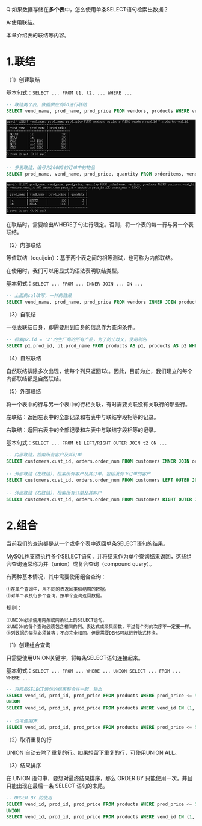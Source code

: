 
Q:如果数据存储在**多个表**中，怎么使用单条SELECT语句检索出数据？

A:使用联结。

本章介绍表的联结等内容。

# 1.联结

（1）创建联结

基本句式：```SELECT ... FROM t1, t2, ... WHERE ...```

```sql
-- 联结两个表，依据供应商id进行联结
SELECT vend_name, prod_name, prod_price FROM vendors, products WHERE vendors.vend_id = products.vend_id;
```

![两表联结](../assets/images/MySQL/8/1.png)

```sql
-- 多表联结，编号为20005的订单中的物品
SELECT prod_name, vend_name, prod_price, quantity FROM orderitems, vendors, products WHERE products.vend_id = vendors.vend_id AND orderitems.prod_id = products.prod_id AND order_num = 20005;
```

![多表联结](../assets/images/MySQL/8/2.png)

在联结时，需要给出WHERE子句进行限定。否则，将一个表的每一行与另一个表联结。

（2）内部联结

等值联结（equijoin）：基于两个表之间的相等测试，也可称为内部联结。

在使用时，我们可以用显式的语法表明联结类型。

基本句式：```SELECT ... FROM ... INNER JOIN ... ON ...```

```sql
-- 上面的sql改写，一样的效果
SELECT vend_name, prod_name, prod_price FROM vendors INNER JOIN products ON vendors.vend_id = products.vend_id;
```

（3）自联结

一张表联结自身，即需要用到自身的信息作为查询条件。

```sql
-- 检索p2.id = '2'的生厂商的所有产品，为了防止歧义，使用别名
SELECT p1.prod_id, p1.prod_name FROM products AS p1, products AS p2 WHERE p1.vend_id = p2.vend_id AND p2.id = '2';
```

（4）自然联结

自然联结排除多次出现，使每个列只返回1次。因此，目前为止，我们建立的每个内部联结都是自然联结。

（5）外部联结

将一个表中的行与另一个表中的行相关联，有时需要关联没有关联行的那些行。

左联结：返回左表中的全部记录和右表中与联结字段相等的记录。

右联结：返回右表中的全部记录和左表中与联结字段相等的记录。

基本句式：```SELECT ... FROM t1 LEFT/RIGHT OUTER JOIN t2 ON ...```

```sql
-- 内部联结，检索所有客户及其订单
SELECT customers.cust_id, orders.order_num FROM customers INNER JOIN orders ON customers.cust_id = orders.cust_id;

-- 外部联结（左联结），检索所有客户及其订单，包括没有下订单的客户
SELECT customers.cust_id, orders.order_num FROM customers LEFT OUTER JOIN orders ON customers.cust_id = orders.cust_id;

-- 外部联结（右联结），检索所有订单及其客户
SELECT customers.cust_id, orders.order_num FROM customers RIGHT OUTER JOIN orders ON customers.cust_id = orders.cust_id;
```

# 2.组合

当前我们的查询都是从一个或多个表中返回单条SELECT语句的结果。

MySQL也支持执行多个SELECT语句，并将结果作为单个查询结果返回，这些组合查询通常称为并（union）或复合查询（compound query）。

有两种基本情况，其中需要使用组合查询：

    ①在单个查询中，从不同的表返回类似结构的数据。
    ②对单个表执行多个查询，按单个查询返回数据。

规则：
    
    ①UNION必须使用两条或两条以上的SELECT语句。
    ②UNION的每个查询必须包含相同的列、表达式或聚集函数，不过每个列的次序不一定要一样。
    ③列数据的类型必须兼容：不必完全相同，但是需要DBMS可以进行隐式转换。

（1）创建组合查询

只需要使用UNION关键字，将每条SELECT语句连接起来。

基本句式：```SELECT ... FROM ... WHERE ... UNION SELECT ... FROM ... WHERE ...```

```sql
-- 将两条SELECT语句的结果整合在一起，输出
SELECT vend_id, prod_id, prod_price FROM products WHERE prod_price <= 5 
UNION 
SELECT vend_id, prod_id, prod_price FROM products WHERE vend_id IN (1, 4);

-- 也可使用OR
SELECT vend_id, prod_id, prod_price FROM products WHERE prod_price <= 5 OR vend_id IN (1, 4);
```

（2）取消重复的行

UNION 自动去除了重复的行。如果想留下重复的行，可使用UNION ALL。

（3）结果排序

在 UNION 语句中，要想对最终结果排序，那么 ORDER BY 只能使用一次，并且只能出现在最后一条 SELECT 语句的末尾。

```sql
-- ORDER BY 的使用
SELECT vend_id, prod_id, prod_price FROM products WHERE prod_price <= 5 
UNION 
SELECT vend_id, prod_id, prod_price FROM products WHERE vend_id IN (1, 4) ORDER BY vend_id, prod_id;
```
